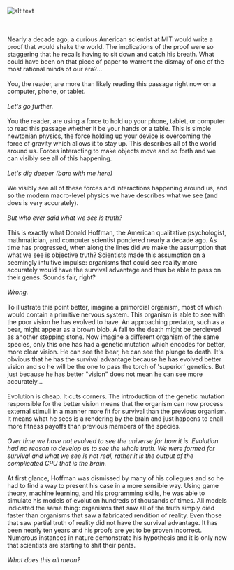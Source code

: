 ![alt text](https://theCaseFor.github.io/MyS.jpeg)


<html>
  <body>
    <p><br><br>Nearly a decade ago, a curious American scientist at MIT would write a proof that would shake the world. The implications of the proof were so staggering that he recalls having to sit down and catch his breath. What could have been on that piece of paper to warrent the dismay of one of the most rational minds of our era?...<br><br>You, the reader, are more than likely reading this passage right now on a computer, phone, or tablet.<br><br><i>Let's go further.</i><br><br>You the reader, are using a force to hold up your phone, tablet, or computer to read this passage whether it be your hands or a table. This is simple newtonian physics, the force holding up your device is overcoming the force of gravity which allows it to stay up. This describes all of the world around us. Forces interacting to make objects move and so forth and we can visibly see all of this happening.<br><br><i>Let's dig deeper (bare with me here)</i><br><br>We visibly see all of these forces and interactions happening around us, and so the modern macro-level physics we have describes what we see (and does is very accurately).<br><br><i>But who ever said what we see is truth?</i><br><br>This is exactly what Donald Hoffman, the American qualitative psychologist, mathmatician, and computer scientist pondered nearly a decade ago. As time has progressed, when along the lines did we make the assumption that what we see is objective truth? Scientists made this assumption on a seemingly intuitive impulse: organisms that could see reality more accurately would have the survival advantage and thus be able to pass on their genes. Sounds fair, right?<br><br><i>Wrong.</i><br><br>To illustrate this point better, imagine a primordial organism, most of which would contain a primitive nervous system. This organism is able to see with the poor vision he has evolved to have. An approaching predator, such as a bear, might appear as a brown blob. A fall to the death might be percieved as another stepping stone. Now imagine a different organism of the same species, only this one has had a genetic mutation which encodes for better, more clear vision. He can see the bear, he can see the plunge to death. It's obvious that he has the survival advantage because he has evolved better vision and so he will be the one to pass the torch of 'superior' genetics. But just because he has better "vision" does not mean he can see more accurately...<br><br>Evolution is cheap. It cuts corners. The introduction of the genetic mutation responsible for the better vision means that the organism can now process external stimuli in a manner more fit for survival than the previous organism. It means what he sees is a rendering by the brain and just happens to enail more fitness payoffs than previous members of the species.<br><br><i>Over time we have not evolved to see the universe for how it is. Evolution had no reason to develop us to see the whole truth. We were formed for survival and what we see is not real, rather it is the output of the complicated CPU that is the brain.</i><br><br>At first glance, Hoffman was dismissed by many of his collegues and so he had to find a way to present his case in a more sensible way. Using game theory, machine learning, and his programming skills, he was able to simulate his models of evolution hundreds of thousands of times. All models indicated the same thing: organisms that saw all of the truth simply died faster than organisms that saw a fabricated rendition of reality. Even those that saw partial truth of reality did not have the survival advantage. It has been nearly ten years and his proofs are yet to be proven incorrect. Numerous instances in nature demonstrate his hypothesis and it is only now that scientists are starting to shit their pants.<br><br><i>What does this all mean?</i><br><br>
    </p>
  </body>
</html>



